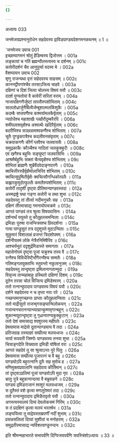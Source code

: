 ```yaml
---
{}

---
```



अध्यायः 033

जनमेजयप्रश्नानुरोधेन सहदेवस्य द्राविडपाण्ड्यदेशगमनकथनम् ॥ 1 ॥

`जनमेजय उवाच 	001  
इच्छाम्यागमनं श्रोतुं हैडिम्बस्य द्विजोत्तम ।	001a  
लङ्कायां च गतिं ब्रह्मन्पौलस्त्यस्य च दर्शनम् ॥	001c  
कावेरीदर्शनं चैव आनुपूर्व्या वदस्व मे ।	002a  
वैशम्पायन उवाच 	002  
शृणु राजन्यथा वृत्तं सहेदवस्य साहसम् ॥	002c  
काननद्वीपगांश्चैव तरसाऽजित्य चाहवे ।	003a  
दक्षिणां च दिशं जित्वा चोलस्य विषयं ययौ ॥	003c  
ददर्श पुण्यतोयां वै कावेरीं सरितां वराम् ।	004a  
नाजापक्षिगणैर्जुष्टां तापसैरुपशोभिताम् ॥	004c  
साललोध्रार्जुनैर्बिल्वैर्जम्बूशाल्मलकिंशुकैः ।	005a  
कदम्बैः सप्तपर्णैश्च कश्मर्यामलकैर्वृताम् ॥	005c  
न्यग्रोधैश्च महाशाखैः प्लक्षैरौदुम्बरैरपि । 	006a  
शमीपलाशवृक्षैश्च अश्वत्थैः खदिरैर्वृताम् ॥ 	006c  
बदरीभिश्च सञ्छन्नामश्वकर्णैश्च शोभिताम् ।	007a  
चूतैः पुण्ड्रकपत्रैश्च कदलीवनसंवृताम् ॥ 	007c  
चक्रवाकगणैः कीर्णं प्लवैश्च जलवायसैः ।	008a  
समुद्रकाकैः क्रौञ्चैश्च नादितां जलकुक्कुटैः ॥	008c  
एवं खगैश्च बहुभिः सङ्घुष्टां जलवासिभिः ।	009a  
आश्रमैर्बहुभिः सक्तां चैत्यवृक्षैश्च शोभिताम् ॥	09c  
शोभितां ब्राह्मणैः शुभ्रैर्वेदवेदाङ्गपारगैः ।	010a  
क्वचित्तीररुहैर्वृक्षैर्मालाभिरिव शोभिताम् ॥	010c  
क्वचित्सुपुष्पितैर्वृक्षैः क्वचित्सौगन्धिकोत्पलैः ।	011a  
कह्लारकुमुदोत्फुल्लैः कमलैरुपशोभिताम् ॥	011c  
कावेरीं तादृशीं दृष्ट्वा प्रीतिमान्पाण्डवस्तदा ।	012a  
अस्मद्राष्ट्रे यथा गङ्गा कावेरी च तथा शुभा ॥	012c  
सहदेवस्तु तां तीर्त्वा नदीमनुचरैः सह ।	013a  
दक्षिणं तीरमासाद्य गमनायोपचक्रमे ॥ 	013c  
आगतं पाण्डवं तत्र श्रुत्वा विषयवासिनः ।	014a  
दर्शनार्थं ययुस्ते तु कौतूहलसमन्विताः ॥	014c  
द्रमिडाः पुरुषा राजन्स्त्रियश्च प्रियदर्शनाः । 	015a  
गत्वा पाण्डुसुतं तत्र ददृशुस्ते मुदाऽन्विताः ॥	015c  
सुकुमारं विशालाक्षं व्रजन्तं त्रिदशोपमम् ।	016a  
दर्शनीयतमं लोके नेत्रैरनिमिषैरिव ॥	016c  
आश्चर्यभूतं ददृशुर्द्रमिडास्ते समागताः ।	017a  
महासेनोपमं दृष्ट्वा पूजां चक्रुश्च तस्य वै ॥	017c  
रत्नैश्च विविधैरिष्टैर्भोगैरन्यैश्च सम्मतैः ।	018a  
गतिमङ्गलयुक्ताभिः स्तुवन्तो नकुलानुजम् ॥ 	018c  
सहदेवस्तु तान्दृष्ट्वा द्रमिलानागतान्मुदा ।	019a  
विसृज्य तान्महाबाहुः प्रस्थितो दक्षिणां दिशम् ॥	019c  
दूतेन तरसा चोलं विजित्य द्रमिडेश्वरम् ।	020a  
ततो रत्नान्युपादाय पाण्ड्यस्य विषयं ययौ ॥ 	020c  
दर्शने सहदेवस्य न च तृप्ता नराः परे ।	021a  
गच्छन्तमनुगच्छन्तः प्राप्ताः कौतूहलान्विताः ॥	021c  
ततो माद्रीसुतो राजन्मृगसङ्घान्विलोकयन् । 	022a  
गजान्वनचरानन्यान्व्याघ्रान्कुष्णमृगान्बहून् ॥	022c  
शुकान्मयूरान्दृष्ट्वा तु गृध्रानारण्यकुक्कुटान् ।	023a  
ततो देशं समासाद्य श्वशुरस्य महीपतेः ॥	023c  
प्रेषयामास माद्रेयो दूतान्पाण्ड्याय वै तदा ।	024a  
प्रतिजग्राह तस्याज्ञां सम्प्रीत्या मलयध्वजः ॥	024c  
भार्या रूपवती जिष्णोः पाण्ड्यस्य तनया शुभा ।	025a  
चित्राङ्गदेति विख्याता द्रमिडी योषितां वरा ॥	025c  
आगतं सहदेवं तु सा श्रुत्वाऽन्तः पुरे पितुः ।	026a  
प्रेषयामास सम्प्रीत्या पूजारत्नं च वै बहु ॥	026c  
पाण्ड्योऽपि बहुरत्नानि दूतैः सह मुमोच ह ।	027a  
मणिमुक्ताप्रवालानि सहदेवाय कीर्तिमान् ॥	027c  
तां दृष्ट्वाऽप्रतिमां पूजां पाण्डवोऽपि मुदा नृप ।	028a  
भ्रातुः पुत्रे बहून्रत्नान्दत्वा वै बभ्रुवाहने ॥ 	028c  
पाण्ड्यं द्रमिडराजानं श्वशुरं मलयध्वजम् ।	029a  
स दूतैस्तं वशे कृत्वा मणलूरेश्वरं तदा ॥	029c  
ततो रत्नान्युपादाय द्रमिडैरावृतो ययौ ।	030a  
अगस्त्यस्यालयं दिव्यं देवलोकसमं गिरिम् ॥	030c  
स तं प्रदक्षिणं कृत्वा मलयं भरतर्षभ ।	031a  
लङ्घयित्वा तु माद्रेयस्ताम्रपर्णीं  नदीं शुभाम् ॥ 	031c  
प्रसन्नसलिलां दिव्यां सुशीतां च मनोहराम् ।	032a  
समुद्रतीरमासाद्य न्यविशत्पाण्डुनन्दनः ॥ 	032c  

इति श्रीमन्महाभारते सभापर्वणि दिग्विजयपर्वणि त्रयस्त्रिंशोऽध्यायः ॥ 33 ॥